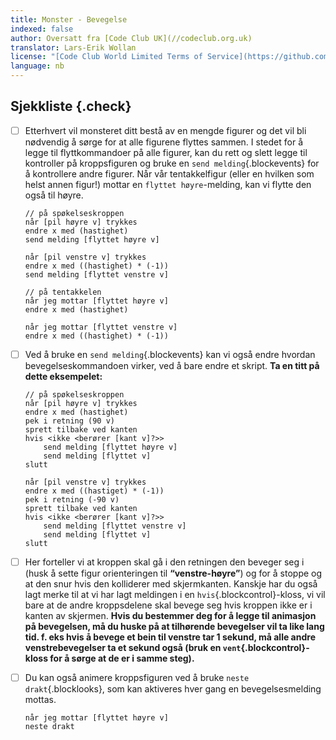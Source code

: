 ```yaml
---
title: Monster - Bevegelse
indexed: false
author: Oversatt fra [Code Club UK](//codeclub.org.uk)
translator: Lars-Erik Wollan
license: "[Code Club World Limited Terms of Service](https://github.com/CodeClub/scratch-curriculum/blob/master/LICENSE.md)"
language: nb
---
```


## Sjekkliste {.check}

- [ ] Etterhvert vil monsteret ditt bestå av en mengde figurer og det vil
  bli nødvendig å sørge for at alle figurene flyttes sammen. I stedet
  for å legge til flyttkommandoer på alle figurer, kan du rett og
  slett legge til kontroller på kroppsfiguren og bruke en `send
  melding`{.blockevents} for å kontrollere andre figurer.  Når vår
  tentakkelfigur (eller en hvilken som helst annen figur!) mottar en
  `flyttet høyre`-melding, kan vi flytte den også til høyre.

  ```blocks
  // på spøkelseskroppen
  når [pil høyre v] trykkes
  endre x med (hastighet)
  send melding [flyttet høyre v]

  når [pil venstre v] trykkes
  endre x med ((hastighet) * (-1))
  send melding [flyttet venstre v]

  // på tentakkelen
  når jeg mottar [flyttet høyre v]
  endre x med (hastighet)

  når jeg mottar [flyttet venstre v]
  endre x med ((hastighet) * (-1))
  ```

- [ ] Ved å bruke en `send melding`{.blockevents} kan vi også endre
  hvordan bevegelseskommandoen virker, ved å bare endre et
  skript. **Ta en titt på dette eksempelet:**

  ```blocks
  // på spøkelseskroppen
  når [pil høyre v] trykkes
  endre x med (hastighet)
  pek i retning (90 v)
  sprett tilbake ved kanten
  hvis <ikke <berører [kant v]?>>
      send melding [flyttet høyre v]
      send melding [flyttet v]
  slutt

  når [pil venstre v] trykkes
  endre x med ((hastiget) * (-1))
  pek i retning (-90 v)
  sprett tilbake ved kanten
  hvis <ikke <berører [kant v]?>>
      send melding [flyttet venstre v]
      send melding [flyttet v]
  slutt
  ```

- [ ] Her forteller vi at kroppen skal gå i den retningen den beveger seg
  i (husk å sette figur orienteringen til **“venstre-høyre”**) og for
  å stoppe og at den snur hvis den kolliderer med
  skjermkanten. Kanskje har du også lagt merke til at vi har lagt
  meldingen i en `hvis`{.blockcontrol}-kloss, vi vil bare at de andre
  kroppsdelene skal bevege seg hvis kroppen ikke er i kanten av
  skjermen. **Hvis du bestemmer deg for å legge til animasjon på
  bevegelsen, må du huske på at tilhørende bevegelser vil ta like lang
  tid. f. eks hvis å bevege et bein til venstre tar 1 sekund, må alle
  andre venstrebevegelser ta et sekund også (bruk en
  `vent`{.blockcontrol}-kloss for å sørge at de er i samme steg).**

- [ ] Du kan også animere kroppsfiguren ved å bruke `neste
  drakt`{.blocklooks}, som kan aktiveres hver gang en
  bevegelsesmelding mottas.

  ```blocks
  når jeg mottar [flyttet høyre v]
  neste drakt
  ```
